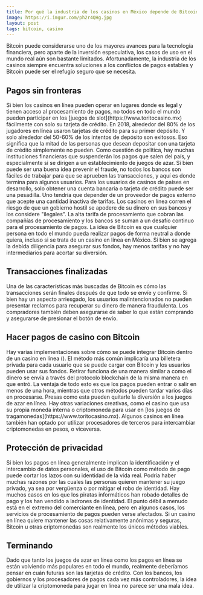 ```yaml
---
title: Por qué la industria de los casinos en México depende de Bitcoin?	
image: https://i.imgur.com/ph2r4QHg.jpg
layout: post
tags: bitcoin, casino
---
```


Bitcoin puede considerarse uno de los mayores avances para la tecnología financiera, pero aparte de la inversión especulativa, los casos de uso en el mundo real aún son bastante limitados. Afortunadamente, la industria de los casinos siempre encuentra soluciones a los  conflictos de pagos estables y Bitcoin puede ser el refugio seguro que se necesita.
<h2> Pagos sin fronteras </h2>
Si bien los casinos en línea pueden operar en lugares donde es legal y tienen acceso al procesamiento de pagos, no todos en todo el mundo pueden participar en los [juegos de slot](https://www.toritocasino.mx) fácilmente con solo su tarjeta de crédito.
En 2018, alrededor del 80% de los jugadores en línea usaron tarjetas de crédito para su primer depósito. Y solo alrededor del 50-60% de los intentos de depósito son exitosos. Eso significa que la mitad de las personas que desean depositar con una tarjeta de crédito simplemente no pueden.
Como cuestión de política, hay muchas instituciones financieras que suspenderán los pagos que salen del país, y especialmente si se dirigen a un establecimiento de juegos de azar. Si bien puede ser una buena idea prevenir el fraude, no todos los bancos son fáciles de trabajar para que se aprueben las transacciones, y aquí es donde termina para algunos usuarios.
Para los usuarios de casinos de países en desarrollo, solo obtener una cuenta bancaria o tarjeta de crédito puede ser una pesadilla. Uno tendría que depender de un proveedor de pagos externo que acepte una cantidad inactiva de tarifas.
Los casinos en línea corren el riesgo de que un gobierno hostil se apodere de su dinero en sus bancos y los considere "ilegales". La alta tarifa de procesamiento que cobran las compañías de procesamiento y los bancos se suman a un desafío continuo para el procesamiento de pagos.
La idea de Bitcoin es que cualquier persona en todo el mundo pueda realizar pagos de forma neutral a donde quiera, incluso si se trata de un casino en línea en México. Si bien se agrega la debida diligencia para asegurar sus fondos, hay menos tarifas y no hay intermediarios para acortar su diversión.
<h2> Transacciones finalizadas </h2>
Una de las características más buscadas de Bitcoin es cómo las transacciones serán finales después de que todo se envíe y confirme. Si bien hay un aspecto arriesgado, los usuarios malintencionados no pueden presentar reclamos para recuperar su dinero de manera fraudulenta. Los compradores también deben asegurarse de saber lo que están comprando y asegurarse de presionar el botón de envío.
<h2> Hacer pagos de casino con Bitcoin </h2>
Hay varias implementaciones sobre cómo se puede integrar Bitcoin dentro de un casino en línea (). El método más común implicaría una billetera privada para cada usuario que se puede cargar con Bitcoin y los usuarios pueden usar sus fondos. Retirar funciona de una manera similar a como el dinero se envía a través del protocolo blockchain de la misma manera en que entró.
La ventaja de todo esto es que los pagos pueden entrar o salir en menos de una hora, mientras que otros métodos pueden tardar varios días en procesarse. Presas como esta pueden quitarle la diversión a los juegos de azar en línea.
Hay otras variaciones creativas, como el casino que usa su propia moneda interna o criptomoneda para usar en [los juegos de tragamonedas](https://www.toritocasino.mx). 
Algunos casinos en línea también han optado por utilizar procesadores de terceros para intercambiar criptomonedas en pesos, o viceversa.

<h2> Protección de privacidad </h2>
Si bien los pagos en línea generalmente implican la identificación y el intercambio de datos personales, el uso de Bitcoin como método de pago puede cortar los lazos con su identidad de la vida real. Podría haber muchas razones por las cuales las personas quieren mantener su juego privado, ya sea por vergüenza o por mitigar el robo de identidad.
Hay muchos casos en los que los piratas informáticos han robado detalles de pago y los han vendido a ladrones de identidad. El punto débil a menudo está en el extremo del comerciante en línea, pero en algunos casos, los servicios de procesamiento de pagos pueden verse afectados.
Si un casino en línea quiere mantener las cosas relativamente anónimas y seguras, Bitcoin u otras criptomonedas son realmente los únicos métodos viables.
<h2> Terminando </h2>
Dado que tanto los juegos de azar en línea como los pagos en línea se están volviendo más populares en todo el mundo, realmente deberíamos pensar en cuán futuras son las tarjetas de crédito. Con los bancos, los gobiernos y los procesadores de pagos cada vez más controladores, la idea de utilizar la criptomoneda para jugar en línea no parece ser una mala idea.
